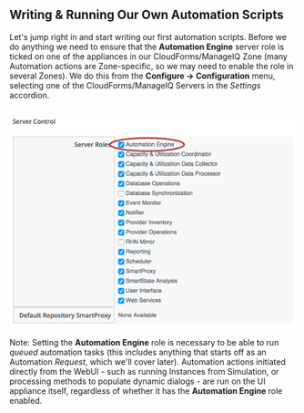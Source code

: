 ## Writing & Running Our Own Automation Scripts


Let's jump right in and start writing our first automation scripts. Before we do anything we need to ensure that the **Automation Engine** server role is ticked on one of the appliances in our CloudForms/ManageIQ Zone (many Automation actions are Zone-specific, so we may need to enable the role in several Zones). We do this from the **Configure -> Configuration** menu, selecting one of the CloudForms/ManageIQ Servers in the _Settings_ accordion.
<br> <br>

![Screenshot](images/screenshot1.png)


Note: Setting the **Automation Engine** role is necessary to be able to run _queued_ automation tasks (this includes anything that starts off as an Automation _Request_, which we'll cover later). Automation actions initiated directly from the WebUI - such as running Instances from Simulation, or processing methods to populate dynamic dialogs - are run on the UI appliance itself, regardless of whether it has the **Automation Engine** role enabled.


